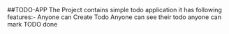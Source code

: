 ##TODO-APP
The Project contains  simple todo application 
it has following features:-
Anyone can Create Todo
Anyone can see their todo
anyone can mark  TODO done
